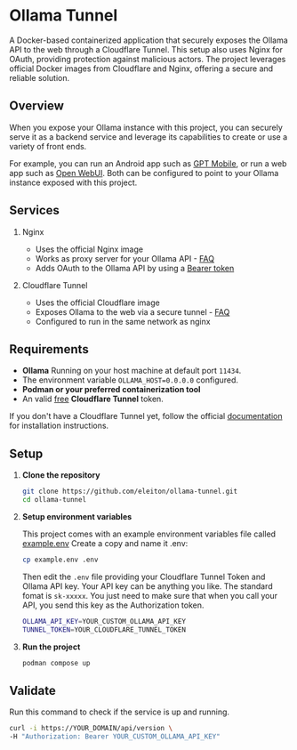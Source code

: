 # Ollama Tunnel

A Docker-based containerized application that securely exposes the Ollama API to the web through a Cloudflare Tunnel.
This setup also uses Nginx for OAuth, providing protection against malicious actors.
The project leverages official Docker images from Cloudflare and Nginx, offering a secure and reliable
solution.

## Overview

When you expose your Ollama instance with this project, you can securely serve it as a backend service and leverage its
capabilities to create or use a variety of front ends.

For example, you can run an Android app such as [GPT Mobile](https://github.com/Taewan-P/gpt_mobile), or run a web app
such as [Open WebUI](https://github.com/open-webui/open-webui). Both can be configured to point to your Ollama instance
exposed with this project.

## Services

1. Nginx
    * Uses the official Nginx image
    * Works as proxy server for your Ollama
      API - [FAQ](https://github.com/ollama/ollama/blob/4100ed7bdd417ae6d25bf64467fb9df33f3f6525/docs/faq.md#how-can-i-use-ollama-with-a-proxy-server)
    * Adds OAuth to the Ollama API by using a [Bearer token](https://oauth.net/2/bearer-tokens/)

2. Cloudflare Tunnel
    * Uses the official Cloudflare image
    * Exposes Ollama to the web via a secure
      tunnel - [FAQ](https://github.com/ollama/ollama/blob/4100ed7bdd417ae6d25bf64467fb9df33f3f6525/docs/faq.md#how-can-i-use-ollama-with-cloudflare-tunnel)
    * Configured to run in the same network as nginx

## Requirements

- **Ollama** Running on your host machine at default port `11434`.
- The environment variable `OLLAMA_HOST=0.0.0.0` configured.
- **Podman or your preferred containerization tool**
- An valid [free](https://blog.cloudflare.com/tunnel-for-everyone/) **Cloudflare Tunnel** token.

If you don't have a Cloudflare Tunnel yet, follow the
official [documentation](https://developers.cloudflare.com/cloudflare-one/connections/connect-networks/get-started/create-remote-tunnel/)
for installation instructions.

## Setup

1. **Clone the repository**
    ```bash
    git clone https://github.com/eleiton/ollama-tunnel.git
    cd ollama-tunnel
    ```

2. **Setup environment variables**

   This project comes with an example environment variables file called [example.env](example.env)
   Create a copy and name it .env:

   ```bash
   cp example.env .env
   ```

   Then edit the `.env` file providing your Cloudflare Tunnel Token and Ollama API key.  Your API key can be anything you like.  The standard fomat is `sk-xxxxx`.  You just need to make sure that when you call your API, you send this key as the Authorization token.

    ```bash
    OLLAMA_API_KEY=YOUR_CUSTOM_OLLAMA_API_KEY 
    TUNNEL_TOKEN=YOUR_CLOUDFLARE_TUNNEL_TOKEN
    ```
1. **Run the project**
    ```bash
    podman compose up
    ```

## Validate

Run this command to check if the service is up and running.

```bash
curl -i https://YOUR_DOMAIN/api/version \
-H "Authorization: Bearer YOUR_CUSTOM_OLLAMA_API_KEY"
```
